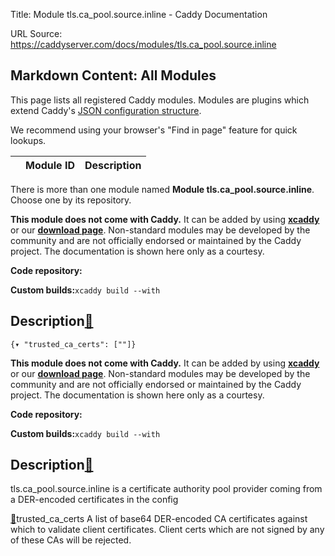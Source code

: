 Title: Module tls.ca_pool.source.inline - Caddy Documentation

URL Source: https://caddyserver.com/docs/modules/tls.ca_pool.source.inline

Markdown Content:
All Modules
-----------

This page lists all registered Caddy modules. Modules are plugins which extend Caddy's [JSON configuration structure](https://caddyserver.com/docs/json/).

We recommend using your browser's "Find in page" feature for quick lookups.

|  | Module ID | Description |
| --- | --- | --- |

There is more than one module named **Module tls.ca_pool.source.inline**. Choose one by its repository.

**This module does not come with Caddy.** It can be added by using **[xcaddy](https://caddyserver.com/docs/build#xcaddy)** or our **[download page](https://caddyserver.com/download)**. Non-standard modules may be developed by the community and are not officially endorsed or maintained by the Caddy project. The documentation is shown here only as a courtesy.

**Code repository:**

**Custom builds:**`xcaddy build --with`

Description[🔗](https://caddyserver.com/docs/modules/tls.ca_pool.source.inline#docs "Direct link")
--------------------------------------------------------------------------------------------------

`{▾	"trusted_ca_certs": [""]}`

**This module does not come with Caddy.** It can be added by using **[xcaddy](https://caddyserver.com/docs/build#xcaddy)** or our **[download page](https://caddyserver.com/download)**. Non-standard modules may be developed by the community and are not officially endorsed or maintained by the Caddy project. The documentation is shown here only as a courtesy.

**Code repository:**

**Custom builds:**`xcaddy build --with`

Description[🔗](https://caddyserver.com/docs/modules/tls.ca_pool.source.inline#docs "Direct link")
--------------------------------------------------------------------------------------------------

tls.ca_pool.source.inline is a certificate authority pool provider coming from a DER-encoded certificates in the config

[🔗](https://caddyserver.com/docs/modules/tls.ca_pool.source.inline#trusted_ca_certs)trusted_ca_certs
A list of base64 DER-encoded CA certificates against which to validate client certificates. Client certs which are not signed by any of these CAs will be rejected.
